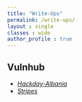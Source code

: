 ```yaml
---
title: "Write-Ups"
permalink: /write-ups/
layout : single
classes : wide
author_profile : true
---
```


## Vulnhub

- *[Hackday-Albania](https://pi0x73.github.io/Vulnhub-HackDay-Albania/)*
- *[Stripes](https://pi0x73.github.io/Stripe-Vulnhub/)*
